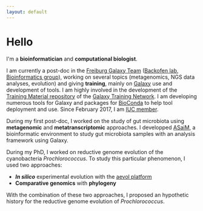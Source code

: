 ```yaml
---
layout: default
---
```


# Hello

I'm a **bioinformatician** and **computational biologist**.

I am currently a post-doc in the [Freiburg Galaxy Team](http://www.bioinf.uni-freiburg.de/Galaxy/index.html?en) ([Backofen lab, Bioinformatics group](http://www.bioinf.uni-freiburg.de/index.html?en)), working on several topics (metagenomics, NGS data analyses, evolution) and giving **training**, mainly on [Galaxy](https://galaxyproject.org/) use and development of tools. I am highly involved in the development of the [Training Material repository](http://galaxyproject.github.io/training-material/) of the [Galaxy Training Network](https://new.galaxyproject.org/teach/gtn/). I am developing numerous tools for Galaxy and packages for [BioConda](http://bioconda.github.io/) to help tool deployment and use. Since February 2017, I am [IUC member](https://new.galaxyproject.org/iuc/). 

During my first post-doc, I worked on the study of gut microbiota using **metagenomic** and **metatranscriptomic** approaches. I developped [ASaiM](http://asaim.github.io/), a bioinformatic environment to study gut microbiota samples with an analysis framework using Galaxy.

During my PhD, I worked on reductive genome evolution of the cyanobacteria *Prochlorococcus*. To study this particular phenomenon, I used two approaches:

- ***In silico*** experimental evolution with the [aevol platform](http://www.aevol.fr/)
- **Comparative genomics** with **phylogeny**

With the combination of these two approaches, I proposed an hypothetic history for the reductive genome evolution of *Prochlorococcus*.